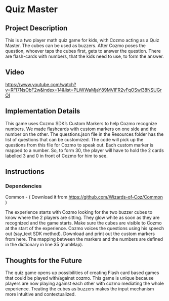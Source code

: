 # Quiz Master
## Project Description
This is a two player math quiz game for kids, with Cozmo acting as a Quiz Master. The cubes can be used as buzzers. After Cozmo poses the question, whoever taps the cubes first, gets to answer the question. There are flash-cards with numbers, that the kids need to use, to form the answer.

## Video
https://www.youtube.com/watch?v=RFI7NsObF2w&index=14&list=PLiWWaMjaY89MVIFR2vFqOSwl38NSUGrOI

## Implementation Details
This game uses Cozmo SDK’s Custom Markers to help Cozmo recognize numbers. We made flashcards with custom markers on one side and the number on the other. The questions.json file in the Resources folder has the list of questions that can be customized. The code will pick up the questions from this file for Cozmo to speak out. Each custom marker is mapped to a number. So, to form 30, the player will have to hold the 2 cards labelled 3 and 0 in front of Cozmo for him to see.

## Instructions
### Dependencies 
Common - ( Download it from https://github.com/Wizards-of-Coz/Common )

The experience starts with Cozmo looking for the two buzzer cubes to know where the 2 players are sitting. They glow white as soon as they are recognized and the game starts. Make sure the cubes are visible to Cozmo at the start of the experience. Cozmo voices the questions using his speech out (say_text SDK method). Download and print out the custom markers from here. The mapping between the markers and the numbers are defined in the dictionary in line 35 (numMap).

## Thoughts for the Future
The quiz game opens up possibilities of creating Flash card based games that could be played with/against cozmo. This game is unique because players are now playing against each other with cozmo mediating the whole experience. Treating the cubes as buzzers makes the input mechanism more intuitive and contextualized.

